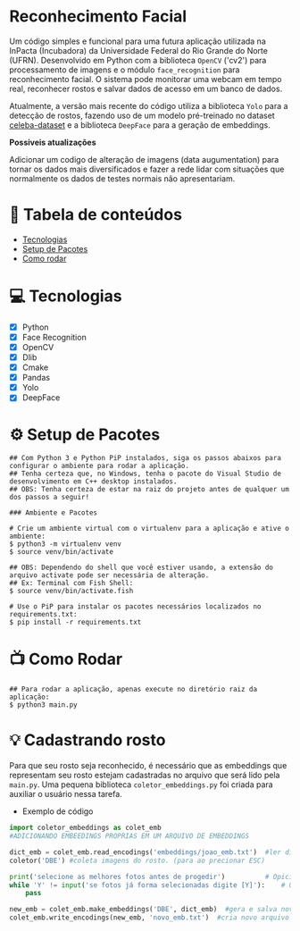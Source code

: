 # Reconhecimento Facial
Um código simples e funcional para uma futura aplicação utilizada na InPacta (Incubadora) da  Universidade Federal do Rio Grande do Norte (UFRN).
Desenvolvido em Python com a biblioteca `OpenCV` ('cv2') para processamento de imagens e o módulo `face_recognition` para reconhecimento facial. 
O sistema pode monitorar uma webcam em tempo real, reconhecer rostos e salvar dados de acesso em um banco de dados.

Atualmente, a versão mais recente do código utiliza a biblioteca `Yolo` para a detecção de rostos, fazendo uso de um modelo pré-treinado no dataset
[celeba-dataset](https://www.kaggle.com/datasets/jessicali9530/celeba-dataset) e a biblioteca `DeepFace` para a geração de embeddings.

**Possiveis atualizações**
  
  Adicionar um codigo de alteração de imagens (data augumentation) para tornar os dados mais diversificados e fazer a rede lidar com situações que normalmente os dados     de testes normais não apresentariam.
  
# :pushpin: Tabela de conteúdos

- [Tecnologias](#computer-tecnologias)
- [Setup de Pacotes](#gear-setup-de-pacotes)
- [Como rodar](#tv-como-rodar)

# :computer: Tecnologias

- [x] Python
- [x] Face Recognition
- [x] OpenCV
- [x] Dlib
- [x] Cmake
- [x] Pandas
- [x] Yolo
- [x] DeepFace

# :gear: Setup de Pacotes

```shell
## Com Python 3 e Python PiP instalados, siga os passos abaixos para configurar o ambiente para rodar a aplicação.
## Tenha certeza que, no Windows, tenha o pacote do Visual Studio de desenvolvimento em C++ desktop instalados.
## OBS: Tenha certeza de estar na raiz do projeto antes de qualquer um dos passos a seguir!

### Ambiente e Pacotes

# Crie um ambiente virtual com o virtualenv para a aplicação e ative o ambiente:
$ python3 -m virtualenv venv
$ source venv/bin/activate

## OBS: Dependendo do shell que você estiver usando, a extensão do arquivo activate pode ser necessária de alteração.
## Ex: Terminal com Fish Shell:
$ source venv/bin/activate.fish

# Use o PiP para instalar os pacotes necessários localizados no requirements.txt:
$ pip install -r requirements.txt
```

# :tv: Como Rodar

```shell
## Para rodar a aplicação, apenas execute no diretório raiz da aplicação:
$ python3 main.py
```
# :bulb: Cadastrando rosto
Para que seu rosto seja reconhecido, é necessário que as embeddings que representam seu rosto estejam cadastradas no arquivo que será lido pela `main.py`. Uma pequena biblioteca `coletor_embeddings.py` foi criada para auxiliar o usuário nessa tarefa.

- Exemplo de código
```python
import coletor_embeddings as colet_emb
#ADICIONANDO EMBEEDINGS PROPRIAS EM UM ARQUIVO DE EMBEDDINGS

dict_emb = colet_emb.read_encodings('embeddings/joao_emb.txt')  #ler dicionário de embeding
coletor('DBE') #coleta imagens do rosto. (para ao precionar ESC)

print('selecione as melhores fotos antes de progedir') 			# Opicional
while 'Y' != input('se fotos já forma selecionadas digite [Y]'):	# Opicional
	pass

new_emb = colet_emb.make_embeddings('DBE', dict_emb)  #gera e salva novas embeddings no dicionário
colet_emb.write_encodings(new_emb, 'novo_emb.txt')  #cria novo arquivo com as embeddings

``` 

